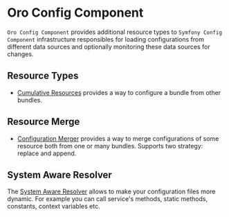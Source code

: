 Oro Config Component
====================

`Oro Config Component` provides additional resource types to `Symfony Config Component` infrastructure responsibles for loading configurations from different data sources and optionally monitoring these data sources for changes.

Resource Types
--------------

 - [Cumulative Resources](./Resources/doc/cumulative_resources.md) provides a way to configure a bundle from other bundles.

Resource Merge
--------------

 - [Configuration Merger](./Resources/doc/configuration_merger.md) provides a way to merge configurations of some resource both from one or many bundles. Supports two strategy: replace and append.


System Aware Resolver
---------------------

The [System Aware Resolver](./Resources/doc/system_aware_resolver.md) allows to make your configuration files more dynamic. For example you can call service's methods, static methods, constants, context variables etc.
